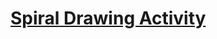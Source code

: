 # [Spiral Drawing Activity](https://docs.google.com/document/d/1KOMHI6gu1qxOqD9fEciPDtumOdwHI7a6pJ7C0kuuTXc)
